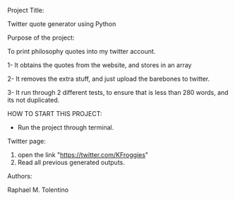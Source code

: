 Project Title: 

Twitter quote generator using Python

Purpose of the project:

To print philosophy quotes into my twitter account. 

1- It obtains the quotes from the website, and stores in an array

2- It removes the extra stuff, and just upload the barebones to twitter.

3- It run through 2 different tests, to ensure that is less than 280 words, and its not duplicated.


HOW TO START THIS PROJECT:

- Run the project through terminal.

Twitter page:

1. open the link "https://twitter.com/KFroggies"
2. Read all previous generated outputs.


Authors:

Raphael M. Tolentino
